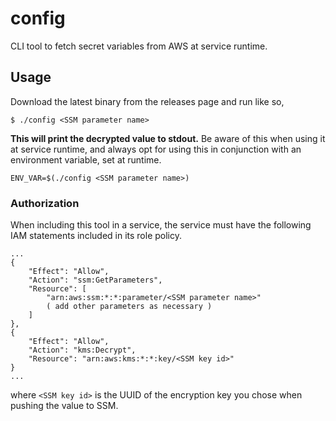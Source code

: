 config
======

CLI tool to fetch secret variables from AWS at service runtime.

## Usage

Download the latest binary from the releases page and run like so,

```
$ ./config <SSM parameter name>
```

**This will print the decrypted value to stdout.** Be aware of this when using it at service runtime,
and always opt for using this in conjunction with an environment variable, set at runtime.

```
ENV_VAR=$(./config <SSM parameter name>)
```

### Authorization

When including this tool in a service, the service must have the following IAM statements
included in its role policy.

```
...
{
    "Effect": "Allow",
    "Action": "ssm:GetParameters",
    "Resource": [
        "arn:aws:ssm:*:*:parameter/<SSM parameter name>"
        ( add other parameters as necessary )
    ]
},
{
    "Effect": "Allow",
    "Action": "kms:Decrypt",
    "Resource": "arn:aws:kms:*:*:key/<SSM key id>"
}
...
```

where `<SSM key id>` is the UUID of the encryption key you chose when pushing the value to SSM.
